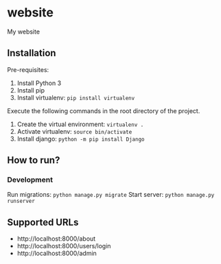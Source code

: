 # website

My website

## Installation

Pre-requisites:

1. Install Python 3
1. Install pip
1. Install virtualenv: `pip install virtualenv`

Execute the following commands in the root directory of the project.

1. Create the virtual environment: `virtualenv .`
1. Activate virtualenv: `source bin/activate`
1. Install django: `python -m pip install Django`

## How to run?

### Development

Run migrations: `python manage.py migrate`
Start server: `python manage.py runserver`

## Supported URLs

* http://localhost:8000/about
* http://localhost:8000/users/login
* http://localhost:8000/admin
